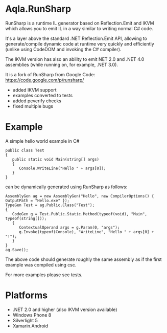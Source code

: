 # Aqla.RunSharp

RunSharp is a runtime IL generator based on Reflection.Emit and IKVM which allows you to emit IL in a way similar to writing normal C# code.

It's a layer above the standard .NET Reflection.Emit API, allowing to generate/compile dynamic code at runtime very quickly and efficiently (unlike using CodeDOM and invoking the C# compiler).

The IKVM version has also an ability to emit NET 2.0 and .NET 4.0 assemblies (while running on, for example, .NET 3.0).

It is a fork of RunSharp from Google Code: https://code.google.com/p/runsharp/

- added IKVM support
- examples converted to tests
- added peverify checks
- fixed multiple bugs

# Example

A simple hello world example in C#

	public class Test
	{
	   public static void Main(string[] args)
	   {
	      Console.WriteLine("Hello " + args[0]);
	   }
	}


can be dynamically generated using RunSharp as follows:

	AssemblyGen ag = new AssemblyGen("Hello", new CompilerOptions() { OutputPath = "Hello.exe" });
	TypeGen Test = ag.Public.Class("Test");
	{
	   CodeGen g = Test.Public.Static.Method(typeof(void), "Main", typeof(string[]));
	   {
	      ContextualOperand args = g.Param(0, "args");
	      g.Invoke(typeof(Console), "WriteLine", "Hello " + args[0] + "!");
	   }
	}
	ag.Save();

The above code should generate roughly the same assembly as if the first example was compiled using csc. 

For more examples please see tests.

# Platforms

* .NET 2.0 and higher (also IKVM version available)
* Windows Phone 8
* Silverlight 5
* Xamarin.Android

